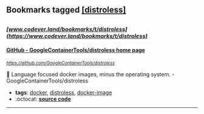 ## Bookmarks tagged [[distroless]](https://www.codever.land/search?q=[distroless])

_<sup><sup>[www.codever.land/bookmarks/t/distroless](https://www.codever.land/bookmarks/t/distroless)</sup></sup>_
---
#### [GitHub - GoogleContainerTools/distroless home page](https://github.com/GoogleContainerTools/distroless)
_<sup>https://github.com/GoogleContainerTools/distroless</sup>_

🥑  Language focused docker images, minus the operating system.   - GoogleContainerTools/distroless
* **tags**: [docker](../tagged/docker.md), [distroless](../tagged/distroless.md), [docker-image](../tagged/docker-image.md)
* :octocat: **[source code](https://github.com/GoogleContainerTools/distroless)**
---
